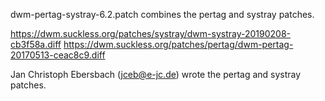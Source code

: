 dwm-pertag-systray-6.2.patch combines the pertag and systray patches.

https://dwm.suckless.org/patches/systray/dwm-systray-20190208-cb3f58a.diff
https://dwm.suckless.org/patches/pertag/dwm-pertag-20170513-ceac8c9.diff

Jan Christoph Ebersbach (jceb@e-jc.de) wrote the pertag and systray patches.
